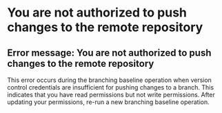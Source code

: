 # You are not authorized to push changes to the remote repository

## Error message: You are not authorized to push changes to the remote repository

This error occurs during the branching baseline operation when version control credentials are insufficient for pushing changes to a branch. This indicates that you have read permissions but not write permissions. After updating your permissions, re-run a new branching baseline operation.
